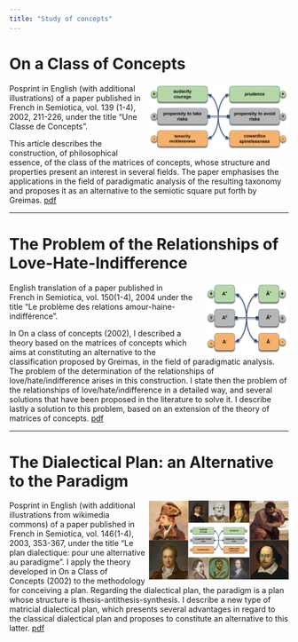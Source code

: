 ```yaml
---
title: "Study of concepts"
---
```


# On a Class of Concepts

<img align="right" width="50%" src="/static/images/matrix of concepts instance.jpg">

Posprint in English (with additional illustrations) of a paper published in French in Semiotica, vol. 139 (1-4), 2002, 211-226, under the title “Une Classe de Concepts”.

This article describes the construction, of philosophical essence, of the class of the matrices of concepts, whose structure and properties present an interest in several fields. The paper emphasises the applications in the field of paradigmatic analysis of the resulting taxonomy and proposes it as an alternative to the semiotic square put forth by Greimas. [pdf]()
<p></p>
<hr>
<p></p>

# The Problem of the Relationships of Love-Hate-Indifference

<img align="right" width="30%" src="/static/images/matrix of concepts.jpg">

English translation of a paper published in French in Semiotica, vol. 150(1-4), 2004 under the title “Le problème des relations amour-haine-indifférence”.

In On a class of concepts (2002), I described a theory based on the matrices of concepts which aims at constituting an alternative to the classification proposed by Greimas, in the field of paradigmatic analysis. The problem of the determination of the relationships of love/hate/indifference arises in this construction. I state then the problem of the relationships of love/hate/indifference in a detailed way, and several solutions that have been proposed in the literature to solve it. I describe lastly a solution to this problem, based on an extension of the theory of matrices of concepts. [pdf]()
<p></p>
<hr>
<p></p>

# The Dialectical Plan: an Alternative to the Paradigm

<img align="right" width="50%" src="/static/images/presentation-en.jpg">

Posprint in English (with additional illustrations from wikimedia commons) of a paper published in French in Semiotica, vol. 146(1-4), 2003, 353-367, under the title “Le plan dialectique: pour une alternative au paradigme”. I apply the theory developed in On a Class of Concepts (2002) to the methodology for conceiving a plan. Regarding the dialectical plan, the paradigm is a plan whose structure is thesis-antithesis-synthesis. I describe a new  type of matricial dialectical plan, which presents several advantages in regard to the classical dialectical plan and proposes to constitute an alternative to this latter.  [pdf]()
